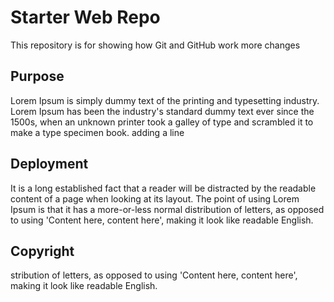 # Starter Web Repo

This repository is for showing how Git and GitHub work
more changes
## Purpose
Lorem Ipsum is simply dummy text of the printing and typesetting industry. Lorem Ipsum has been the industry's standard dummy text ever since the 1500s, when an unknown printer took a galley of type and scrambled it to make a type specimen book.
adding a line
## Deployment
It is a long established fact that a reader will be distracted by the readable content of a page when looking at its layout. The point of using Lorem Ipsum is that it has a more-or-less normal distribution of letters, as opposed to using 'Content here, content here', making it look like readable English. 
## Copyright
stribution of letters, as opposed to using 'Content here, content here', making it look like readable English. 

